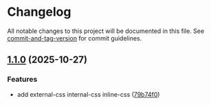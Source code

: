 # Changelog

All notable changes to this project will be documented in this file. See [commit-and-tag-version](https://github.com/absolute-version/commit-and-tag-version) for commit guidelines.

## [1.1.0](https://github.com/AzamAzis/css-exercises/compare/v1.0.2...v1.1.0) (2025-10-27)


### Features

* add external-css internal-css  inline-css ([79b74f0](https://github.com/AzamAzis/css-exercises/commit/79b74f00a51c1f6af2586a0d4331291ecc98abba))
